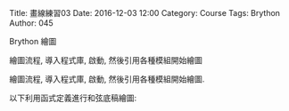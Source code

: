 Title: 畫線練習03
Date: 2016-12-03 12:00
Category: Course
Tags: Brython
Author: 045

Brython 繪圖

<!-- PELICAN_END_SUMMARY -->

繪圖流程, 導入程式庫, 啟動, 然後引用各種模組開始繪圖

<!-- 導入 Brython 標準程式庫 -->
<script type="text/javascript" 
    src="https://cdn.rawgit.com/brython-dev/brython/master/www/src/brython_dist.js">
</script>

<!-- 啟動 Brython -->
<script>
window.onload=function(){
brython(1);
}
</script>

<!-- PELICAN_END_SUMMARY -->

繪圖流程, 導入程式庫, 啟動, 然後引用各種模組開始繪圖.

以下利用函式定義進行和弦底稿繪圖:

<!-- 導入 Brython 標準程式庫 -->

<script type="text/javascript" 
    src="https://cdn.rawgit.com/brython-dev/brython/master/www/src/brython_dist.js">
</script>

<!-- 啟動 Brython -->
<script>
window.onload=function(){
brython(1);
}
</script>

<!-- 以下實際利用  Brython 畫圖 -->
<canvas id="chord1" width="600" height="400"></canvas>
<script type="text/python3">
from browser import document as doc
import math

canvas = doc["chord1"]
ctx = canvas.getContext("2d")

def background(x, y, xinc, yinc, xnum, ynum, ctx):
  
    for i in range(ynum+1):
        ctx.beginPath()
  
        if i == 0:
            ctx.lineWidth = 7
        else:
            ctx.lineWidth = 1
        ctx.moveTo(x-1, y+i*yinc)
        ctx.lineTo(x+xnum*xinc+1, y+i*yinc)
      
        ctx.strokeStyle = "blue"
        ctx.stroke()
        ctx.closePath()
    
  
    for i in range(xnum+1):
        ctx.beginPath()
    
        ctx.lineWidth = 1
        ctx.moveTo(x+i*xinc, y)
        ctx.lineTo(x+i*xinc, y+ynum*yinc)
     
        ctx.strokeStyle = "blue"
        ctx.stroke()
        ctx.closePath()

def canvasText(x, y, fontSize, string, sup, sub, color, ctx):
   
    ctx.beginPath()
    ctx.fillStyle = color
    ctx.strokeStyle = color
    #ctx.font = "20px Arial"
    ctx.font = str(fontSize)+ "px Arial"
    ctx.fillText(string, x, y)
    ctx.font = str(fontSize-8)+ "px Arial"
    if sup != "":
        ctx.fillText(sup, x+fontSize/1.6, y-fontSize/2)
    if sub != "":
        ctx.fillText(sup, x+fontSize/1.6, y)
    ctx.fill()
    ctx.stroke()
    ctx.closePath()

w = 20
h = 30
background(100, 100, w, h, 5, 5, ctx)
mylist = ["E", "A", "D", "G", "B", "E"]
num = 0
for s in mylist:
    #canvasText(100,  80, 20, "A", "b", "", "black", ctx)
    canvasText(100+num*w,  80, 20, s, "", "", "black", ctx)
    num = num + 1
</script>